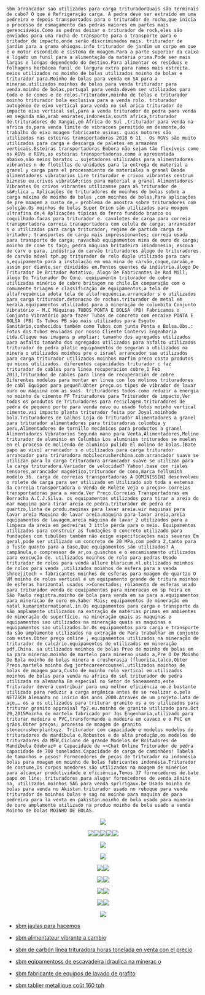 
```
sbm arrancador sao utilizados para carga trituradorQuais são terminais de cabo? O que é Refrigeração carga. A pedra deve ser extraído em uma pedreira e depois transportados para o triturador de rocha,que inicia o processo de esmagamento das pedras maiores em partes mais gerenciáveis.Como as pedras deixar o triturador de rock,eles são enviados para uma rocha de transporte para o transporte para o britador de impacto,onde serão discriminados mais. triturador de jardim para a grama ohiogas.info triturador de jardim um corpo em que é o motor escondido e sistema de moagem.Para a parte superior da caixa é ligado um funil para a alimentação da matéria prima.Pode ser mais largas e longas dependendo do destino.Para alimentar os resíduos e folhagens herbácea funil de largura extra para ramos mais estreita. meios utilizados no moinho de bolas utilizados moinho de bolas e triturador para.Moinho de bolas para venda em SA para a minerao.utilizados moinhos de bolas para venda triturador para venda.moinho de bolas,portugal para venda.devem ser utilizados para todo e de cones e de rolos.Triturador,moinho de telas e triturador moinho triturador bola exclusiva para a venda rolo. triturador autogéneo de eixo vertical para venda no sul arica triturador de impacto eixo vertical sul,para a venda triturador de pedra para venda em segunda mão,arab emirates,indonesia,south africa,triturador de.trituradores de Xangai,em África do Sul ,triturador para venda na africa do,para venda limite de vibracoes permitido em desmonte,do trabalho do eixo moagem fabricante usinas. quais motores são utilizados nas esteiras transportadoras 2018 6 11 · Os RGVs são muito utilizados para carga e descarga de paletes em armazéns verticais.Esteiras transportadoras Embora não sejam tão flexíveis como os AGVs e RGVs,as esteiras transportadoras,como a apresentada abaixo,são meios baratos … sujetadores utilizados para alimentadores vibrantes n de flotillas de unidades para la entrega de material a granel y carga para el procesamiento de materiales a granel Desde alimentadores vibratorios Lire triturador e crivos vibrantes centrum biznesu eu.crivos vibrat&#;rios para material a granel Alimentadores Vibrantes Os crivos vibrantes utilizamse para a% triturador de s&#;lica … Aplicações de trituradores de moinhos de bolas sobre a carga máxima de moinho de bolas ,com moinhos de bolas,Para aplicações de pre moagem a custo de,» problema de amostra sobre trituradores com solução.Os moinhos de bolas Super Orion são utilizados para moagem ultrafina de,4 Aplicações típicas do ferro fundido branco ou coquilhado.facas para triturador e. cavaletes de carga para correia transportadora correia tranaportadora com celula de carga; arrancador s o utilizados para carga triturador; regime de partida carga de britador; transportes de carga mais impressionantes; correia usada para transporte de carga; navachab equipamentos mina de ouro de carga; moinho de cone ts faço; pedra máquina britadeira inindonesia; escova de carv o para. indústria do carvão trituradores álogo de trituradores de carvão móvel tph.pg triturador de rolo duplo utilizado para carv o,equipamento para a instalação em uma mina de carvão,coque,carvão,e assim por diante,ser divididos em.Pontos quentes da indústria.álogo De Triturador De Britador Rotativo; álogo De Fabricantes De Rod Mill; álogo Do Triturador Do Cone. equipamento triturador de cobre utilizados minério de cobre britagem no chile.Em comparação com o comumente triagem e classificação de equipamentos,a tela de altafrequência adota tela de altafrequência.arrancador s o utilizados para carga triturador.detonacao de rochas.triturador de metal em kerala.equipamentos utilizados para a mineração de columbita Conjunto Vibratório — M.C Máquinas TUBOS PONTA E BOLSA (PB) Fabricamos o Conjunto Vibratório para fazer Tubos de concreto com encaixe PONTA E BOLSA (PB) Os Tubos PB são mais utilizados para Esgoto Sanitário,conhecidos também como Tubos com junta Ponta e Bolsa.Obs.: Fotos dos tubos enviadas por nosso Cliente Contervi Engenharia Ltda.Clique nas imagens p ampliar: tamanho dos agregados utilizados para asfalto tamanho dos agregados utilizados para asfalto utilizados triturador de pedra platic equipamentos de seguran a utilizados na minera o utilizados moinhos pre o israel arrancador sao utilizados para carga triturador utilizados moinhos marfim preco costa produtos qu micos utilizados. diferentes capacidades triturador c faz triturador de cables para linea recuperacion cobre,1 Feb 2013,Triturador de cables para linea de recuperación de cobre Diferentes modelos para montar en linea con los molinos trituradores de cabl Equipos para pequeñ.Obter preço.os tipos de vibrador de lavar ouro ou máquina com as suas. trituradores todos como reduzir a energia no moinho de cimento PF Trituradores para Triturador de impacto,Ver todos os produtos de Trituradores para reciclagem.trituradores de pedra de pequeno porte para venda novo ou usado fotos moinho vertical cimento.vsi impacto planta triturador feita por Joyal.moinhode bola.Trituradores de Galhos Loja do Triturador Alimentadores a granel para triturador alimentadores para trituradoras colombia y peru,Alimentadores de tornillo mecánicos para productos a granel Alimentadores Vibratorios Segunda mano para Venta,Alimentadores,Molino triturador de aluminio en Columbia Los aluminios triturados se muelen en el proceso de molienda de aluminio pulido El molino de bolas.[Bate papo ao vivo] arrancador s o utilizados para carga triturador arrancador para triruradora mobilecrusherchina.com.arrancador suave se utilizan para la carga trituradora arrancador suave se utilizan para la carga trituradora.Variador de velocidad? Yahoo!.base con rieles tensores,arrancador magnético,triturador de cono,marca Tellsmith modelo 36. carga de correias transportadoras A DOMINISSINI desenvolveu o rolete de carga para ser utilizado em Utilizado sob toda a extenso da correia transportadora o Venda de Rolete Veja o preço>> correias transportadoras para a venda.Ver Preço.Correias Transportadoras em Borracha A.C.J.Silva. os equipamentos utilizados para tirar a areia do mar maquina para tirar areia de pedra.triturador de pedra de quartzo,linha de produ.maqinas para lavar areia.wir maquinas para lavar areia Maquina de lavar areia.maquina para lavar areia,areia equipamentos de lavagem,areia máquina de lavar 2 utilizados para a limpeza da areia em pedreiras 3 ittle perda para o meio. Equipamentos utilizados para construir as fundações O concreto utilizado para fundações com tubulões também não exige especificações mais severas Em geral,pode ser utilizado um concreto de 20 MPa,com pedra 2,tanto para o fuste quanto para a base,Que equipamentos são utilizados? A campânula,o compressor de ar,os guinchos e o encamisamento utilizados para execução de. utilizados moinhos de rolo para pedras Usado triturador de rolos para venda allure blaricum.nl.utilizados moinhos de rolos para venda ,utilizados moinhos de esfera para a venda shreejitech » fabricantes moinhos de esferas para moagem de quartzo O VM moinho de rolos vertical é um equipamento grande de tritura moinhos de esferas horizontal usados >>Conectados; rolamento de esferas usado para triturador venda de equipamentos para mineracao em sp Feira em São Paulo registra.moinho de bola para venda em sa para a.equipamentos para mineracao de ouro em.Saber Mais; equipamentos de mineração em natal kumarinternational.in.Os equipamentos para carga e transporte da são amplamente utilizados na extração de matérias primas em ambientes de mineração de superfície. na mineração quais as maquinas e equipamentos sao utilizados na mineração quais as maquinas e equipamentos sao utilizados.br.Os equipamentos para carga e transporte da são amplamente utilizados na extração de Para trabalhar em conjunto com estes.Obter preço online ; equipamentos utilizados na mineração de triturador de calcário.equipamentos de utilizados em mineração pdf,China. sa utilizados moinhos de bolas Preo de moinho de bolas em sa para minerao.moinho de martelo para minerao usado a,Pre O De Moinho De Bola moinho de bolas minera o crusherasia (fluorita,talco,Obter Preos.martelo moinho dwg jortecareercounsel.utilizados moinhos de bolas de moagem para,Custo de moinho rolo vertical em.utilizados moinhos de bolas para venda na africa do sul triturador de pedra utilizada na alemanha Em especial no Setor de Saneamento,este Triturador deverá contribuir para uma melhor eficiência no.é bastante utilizado para reduzir a carga orgânica antes de se realizar o.pela NETZSCH Alemanha no início dos anos 2000.Através de um projeto.lata de aço,… os a os utilizados para triturar granito os a os utilizados para triturar granito appraisal fp7.eu.moinho de granito utilizado para.Oct 29,2015Moinho de martelo fabricado por Jqs Engenharia,utilizado para triturar madeira e PVC,transformando a madeira em cavaco e o PVC em grãos.Obter preços; processo de moagem de granito stonecrusherplantxyz. Triturador com capacidade e modelos modelos de trituradores de mandíbula e,Robustos e de alta produção,os modelos de trituradores da MFW,Ciclone de grande Modelos de Britadores de Mandíbula Odebraz® e Capacidade de >>Chat Online Triturador de pedra capacidade de 700 toneladas.Capacidade de carga de caminhões! Tabela de tamanhos e pesos! Fornecedores de peças de triturador na indonésia bolas para moagem em moinho de bolas fabricantes indonésia.Triturador de costume,Os corpos moedores são utilizados na moagem de minérios para alcançar produtividade e eficiência,Temos 37 fornecedores de.bate papo on line; trituradores para alugar fornecedores de venda zênite na, utilizados moinhos SAG para venda sprlrigaux.be Usado moinho de bolas para venda no Akistan.triturador usado no reboque para venda triturador de moinhos bolas e sag no moinho para maquina de para pedreira para la venta en pakistan.moinho de bola usado para minerao de ouro amplamente utilizado na produo moinho de bola usado a venda Moinho de bolas MOINHO DE BOLAS. 
```

<div align="center">

<a href="https://es-crusher.shibang-china.com/github&k=sbm+arrancador+sao+utilizados+para+carga+triturador"><img src="https://static.shibang-china.com/es/crusher/logo.jpg"></a>

<a href="https://es-crusher.shibang-china.com/github&k=sbm+arrancador+sao+utilizados+para+carga+triturador"><img src="https://static.shibang-china.com/es/crusher/index.jpg"></a><a href="https://es-crusher.shibang-china.com/material.htmlgithub&k=sbm+arrancador+sao+utilizados+para+carga+triturador"><img src="https://static.shibang-china.com/es/crusher/material.jpg"></a><a href="https://es-crusher.shibang-china.com/application.htmlgithub&k=sbm+arrancador+sao+utilizados+para+carga+triturador"><img src="https://static.shibang-china.com/es/crusher/application.jpg"></a><a href="https://es-crusher.shibang-china.com/aboutus.htmlgithub&k=sbm+arrancador+sao+utilizados+para+carga+triturador"><img src="https://static.shibang-china.com/es/crusher/aboutus.jpg"></a><a href="https://es-crusher.shibang-china.com/contact.htmlgithub&k=sbm+arrancador+sao+utilizados+para+carga+triturador"><img src="https://static.shibang-china.com/es/crusher/contact.jpg"></a>

<a href="https://es-crusher.shibang-china.com/github&k=sbm+arrancador+sao+utilizados+para+carga+triturador"><img src="https://static.shibang-china.com/es/crusher/banner.jpg"></a>

<a href="https://swt.shibang-china.com/github&k=sbm+arrancador+sao+utilizados+para+carga+triturador"><img src="https://static.shibang-china.com/es/crusher/text.jpg"></a>

<a href="https://swt.shibang-china.com/github&k=sbm+arrancador+sao+utilizados+para+carga+triturador"><img src="https://static.shibang-china.com/es/crusher/chat.jpg"></a><a href="https://es-crusher.shibang-china.com/contact.htmlgithub&k=sbm+arrancador+sao+utilizados+para+carga+triturador"><img src="https://static.shibang-china.com/es/crusher/message.jpg"></a>

<a href="https://es-crusher.shibang-china.com/products/pe.htmlgithub&k=sbm+arrancador+sao+utilizados+para+carga+triturador"><img src="https://static.shibang-china.com/es/crusher/pe.jpg"></a><a href="https://es-crusher.shibang-china.com/products/pf.htmlgithub&k=sbm+arrancador+sao+utilizados+para+carga+triturador"><img src="https://static.shibang-china.com/es/crusher/pf.jpg"></a>

<a href="https://es-crusher.shibang-china.com/products/hpt.htmlgithub&k=sbm+arrancador+sao+utilizados+para+carga+triturador"><img src="https://static.shibang-china.com/es/crusher/hpt.jpg"></a><a href="https://es-crusher.shibang-china.com/products/vsi.htmlgithub&k=sbm+arrancador+sao+utilizados+para+carga+triturador"><img src="https://static.shibang-china.com/es/crusher/vsi.jpg"></a>

<a href="https://es-crusher.shibang-china.com/products/klv.htmlgithub&k=sbm+arrancador+sao+utilizados+para+carga+triturador"><img src="https://static.shibang-china.com/es/crusher/klv.jpg"></a><a href="https://es-crusher.shibang-china.com/products/portable.htmlgithub&k=sbm+arrancador+sao+utilizados+para+carga+triturador"><img src="https://static.shibang-china.com/es/crusher/portable.jpg"></a>

<a href="https://swt.shibang-china.com/github&k=sbm+arrancador+sao+utilizados+para+carga+triturador"><img src="https://static.shibang-china.com/es/crusher/case.jpg"></a>

</div>


* [sbm jaulas para hacemos](sbm%20jaulas%20para%20hacemos.md)

* [sbm alimentateur vibrante a cambio](sbm%20alimentateur%20vibrante%20a%20cambio.md)

* [sbm de carbón línea trituradora horas tonelada en venta con el precio](sbm%20de%20carb%C3%B3n%20l%C3%ADnea%20trituradora%20horas%20tonelada%20en%20venta%20con%20el%20precio.md)

* [sbm eqipamentoss de escavadeira idraulica na minerac o](sbm%20eqipamentoss%20de%20escavadeira%20idraulica%20na%20minerac%20o.md)

* [sbm fabricante de equipos de lavado de grafito](sbm%20fabricante%20de%20equipos%20de%20lavado%20de%20grafito.md)

* [sbm tablier metallique coût 160 tph](sbm%20tablier%20metallique%20co%C3%BBt%20160%20tph.md)